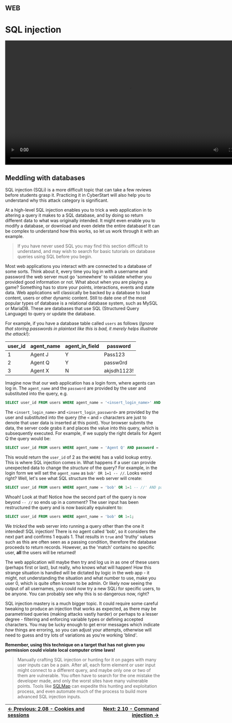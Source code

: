 ## WEB

# SQL injection

<div align="center">
  <video src="https://github.com/alphyos/CyberStart-2023/assets/116646389/d79e32fb-4d60-4a05-91c6-69f47b3b998f" width="800" />
</div>

## Meddling with databases

SQL injection (SQLi) is a more difficult topic that can take a few
reviews before students grasp it. Practicing it in CyberStart will also
help you to understand why this attack category is significant.

At a high-level SQL injection enables you to trick a web application
in to altering a query it makes to a SQL database, and by doing so
return different data to what was originally intended. It might even
enable you to modify a database, or download and even delete the entire
database! It can be complex to understand how this works, so let us work
 through it with an example.

> If you have never used SQL you may find this section difficult to
> understand, and may wish to search for basic tutorials on database
> queries using SQL before you begin.

Most web applications you interact with are connected to a database
of some sorts. Think about it, every time you log in with a username and
 password the web server must go 'somewhere' to validate whether you
provided good information or not. What about when you are playing a
game? Something has to store your points, interactions, events and state
 data. Web applications will classically be backed by a database to load
 content, users or other dynamic content. Still to date one of the most
popular types of database is a relational database system, such as MySQL
 or MariaDB. These are databases that use SQL (Structured Query
Language) to query or update the database.

For example, if you have a database table called `users` as follows (*Ignore that storing passwords in plaintext like this is bad, it merely helps illustrate the attack!*):

| user_id | agent_name | agent_in_field | password |
| --- | --- | --- | --- |
| 1 | Agent J | Y | Pass123 |
| 2 | Agent Q | Y | passw0rd |
| 3 | Agent X | N | akjsdh1123! |

Imagine now that our web application has a login form, where agents can log in. The `agent_name` and the `password` are provided by the user and substituted into the query, e.g.

```sql
SELECT user_id FROM users WHERE agent_name = '<insert_login_name>' AND password = '<insert_login_password>';
```

The `<insert_login_name>` and `<insert_login_password>` are provided by the user and substituted into the query (the `<` and `>`
 characters are just to denote that user data is inserted at this
point). Your browser submits the data, the server code grabs it and
places the value into this query, which is subsequently executed. For
example, if we supply the right details for Agent Q the query would be:

```sql
SELECT user_id FROM users WHERE agent_name = 'Agent Q' AND password = 'passw0rd';
```

This would return the `user_id` of 2 as the `WHERE`
 has a valid lookup entry. This is where SQL injection comes in. What
happens if a user can provide unexpected data to change the *structure* of the query? For example, in the login form we will set the `agent_name` as `bob' OR 1=1 -- //`. Looks weird right? Well, let's see what SQL structure the web server will create:

```sql
SELECT user_id FROM users WHERE agent_name = 'bob' OR 1=1 -- //' AND password = 'passw0rd';
```

Whoah! Look at that! Notice how the second part of the query is now beyond `-- //` so ends up in a comment? The user input has been restructured the query and is now basically equivalent to:

```sql
SELECT user_id FROM users WHERE agent_name = 'bob' OR 1=1;
```

We *tricked* the web server into running a query other than
the one it intended! SQL injection! There is no agent called 'bob', so
it considers the next part and confirms 1 equals 1. That results in `true`
 and 'truthy' values such as this are often seen as a passing condition,
 therefore the database proceeds to return records. However, as the
'match' contains no specific user, **all** the users will be returned!

The web application will maybe then try and log us in as one of these
 users (perhaps first or last), but really, who knows what will happen!
How this strange situation is handled will be dictated by logic in the
web app - it might, not understanding the situation and what number to
use, make you user 0, which is quite often known to be admin. Or likely
now seeing the output of all usernames, you could now try a new SQLi for
 specific users, to be anyone. You can probably see why this is so
dangerous now, right?

SQL injection mastery is a much bigger topic. It could require some
careful tweaking to produce an injection that works as expected, as
there may be parametrised queries (making attacks vastly harder) or
perhaps to a lesser degree - filtering and enforcing variable types or
defining accepted characters. You may be lucky enough to get error
messages which indicate *how* things are erroring, so you can
adjust your attempts, otherwise will need to guess and try lots of
variations as you're working 'blind'.

**Remember, using this technique on a target that has not given you permission could violate local computer crime laws!**

> Manually crafting SQL injection or hunting for it on pages with many
> user inputs can be a pain. After all, each form element or user input
> might connect to a different query, and maybe only one or two of them
> are vulnerable. You often have to search for the one mistake the
> developer made, and only the worst sites have many vulnerable points.
> Tools like [SQLMap](https://sqlmap.org/)
> can expedite this hunting and exploitation process, and even automate
> much of the process to build more advanced SQL injection inputs.

<div align="center">

[← Previous: 2.08 - Cookies and sessions](CookiesAndSessions2.8.md) | [Next: 2.10 - Command injection →](CommandInjection2.10.md)
:-|-:
